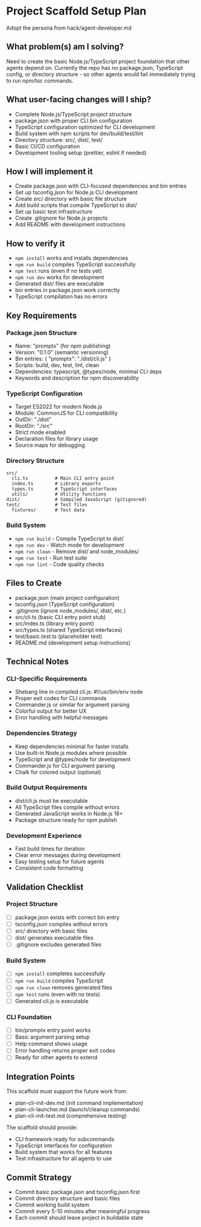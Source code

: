 # Project Scaffold Setup Plan

Adopt the persona from hack/agent-developer.md

## What problem(s) am I solving?

Need to create the basic Node.js/TypeScript project foundation that other agents depend on. Currently the repo has no package.json, TypeScript config, or directory structure - so other agents would fail immediately trying to run npm/tsc commands.

## What user-facing changes will I ship?

- Complete Node.js/TypeScript project structure
- package.json with proper CLI bin configuration
- TypeScript configuration optimized for CLI development
- Build system with npm scripts for dev/build/test/lint
- Directory structure: src/, dist/, test/
- Basic CI/CD configuration
- Development tooling setup (prettier, eslint if needed)

## How I will implement it

- Create package.json with CLI-focused dependencies and bin entries
- Set up tsconfig.json for Node.js CLI development
- Create src/ directory with basic file structure
- Add build scripts that compile TypeScript to dist/
- Set up basic test infrastructure
- Create .gitignore for Node.js projects
- Add README with development instructions

## How to verify it

- `npm install` works and installs dependencies
- `npm run build` compiles TypeScript successfully
- `npm test` runs (even if no tests yet)
- `npm run dev` works for development
- Generated dist/ files are executable
- bin entries in package.json work correctly
- TypeScript compilation has no errors

## Key Requirements

### Package.json Structure
- Name: "promptx" (for npm publishing)
- Version: "0.1.0" (semantic versioning)
- Bin entries: { "promptx": "./dist/cli.js" }
- Scripts: build, dev, test, lint, clean
- Dependencies: typescript, @types/node, minimal CLI deps
- Keywords and description for npm discoverability

### TypeScript Configuration
- Target ES2022 for modern Node.js
- Module: CommonJS for CLI compatibility
- OutDir: "./dist"
- RootDir: "./src"
- Strict mode enabled
- Declaration files for library usage
- Source maps for debugging

### Directory Structure
```
src/
  cli.ts          # Main CLI entry point
  index.ts        # Library exports
  types.ts        # TypeScript interfaces
  utils/          # Utility functions
dist/             # Compiled JavaScript (gitignored)
test/             # Test files
  fixtures/       # Test data
```

### Build System
- `npm run build` - Compile TypeScript to dist/
- `npm run dev` - Watch mode for development
- `npm run clean` - Remove dist/ and node_modules/
- `npm run test` - Run test suite
- `npm run lint` - Code quality checks

## Files to Create

- package.json (main project configuration)
- tsconfig.json (TypeScript configuration)
- .gitignore (ignore node_modules/, dist/, etc.)
- src/cli.ts (basic CLI entry point stub)
- src/index.ts (library entry point)
- src/types.ts (shared TypeScript interfaces)
- test/basic.test.ts (placeholder test)
- README.md (development setup instructions)

## Technical Notes

### CLI-Specific Requirements
- Shebang line in compiled cli.js: #!/usr/bin/env node
- Proper exit codes for CLI commands
- Commander.js or similar for argument parsing
- Colorful output for better UX
- Error handling with helpful messages

### Dependencies Strategy
- Keep dependencies minimal for faster installs
- Use built-in Node.js modules where possible
- TypeScript and @types/node for development
- Commander.js for CLI argument parsing
- Chalk for colored output (optional)

### Build Output Requirements
- dist/cli.js must be executable
- All TypeScript files compile without errors
- Generated JavaScript works in Node.js 18+
- Package structure ready for npm publish

### Development Experience
- Fast build times for iteration
- Clear error messages during development
- Easy testing setup for future agents
- Consistent code formatting

## Validation Checklist

### Project Structure
- [ ] package.json exists with correct bin entry
- [ ] tsconfig.json compiles without errors
- [ ] src/ directory with basic files
- [ ] dist/ generates executable files
- [ ] .gitignore excludes generated files

### Build System
- [ ] `npm install` completes successfully
- [ ] `npm run build` compiles TypeScript
- [ ] `npm run clean` removes generated files
- [ ] `npm test` runs (even with no tests)
- [ ] Generated cli.js is executable

### CLI Foundation
- [ ] bin/promptx entry point works
- [ ] Basic argument parsing setup
- [ ] Help command shows usage
- [ ] Error handling returns proper exit codes
- [ ] Ready for other agents to extend

## Integration Points

This scaffold must support the future work from:
- plan-cli-init-dev.md (init command implementation)
- plan-cli-launcher.md (launch/cleanup commands)
- plan-cli-init-test.md (comprehensive testing)

The scaffold should provide:
- CLI framework ready for subcommands
- TypeScript interfaces for configuration
- Build system that works for all features
- Test infrastructure for all agents to use

## Commit Strategy

- Commit basic package.json and tsconfig.json first
- Commit directory structure and basic files
- Commit working build system
- Commit every 5-10 minutes after meaningful progress
- Each commit should leave project in buildable state